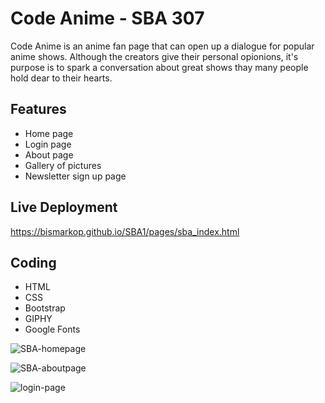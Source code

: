 # Code Anime - SBA 307

Code Anime is an anime fan page that can open up a dialogue for popular anime shows. Although the creators give their personal opionions, it's purpose is to spark a conversation about great shows thay many people hold dear to their hearts.

## Features
* Home page
* Login page
* About page
* Gallery of pictures
* Newsletter sign up page

## Live Deployment
https://bismarkop.github.io/SBA1/pages/sba_index.html

## Coding
* HTML
* CSS
* Bootstrap
* GIPHY
* Google Fonts

![SBA-homepage](https://github.com/bismarkop/SBA1/assets/115889169/57354fa1-1b12-4ad9-9b2e-51a6e1659c9b)

![SBA-aboutpage](https://github.com/bismarkop/SBA1/assets/115889169/f2cc8643-b3dc-48b9-98bd-a7291cbd29c5)

![login-page](https://github.com/bismarkop/SBA1/assets/115889169/1a848cf7-a4db-4e1d-b63c-589e1a887a5c)

